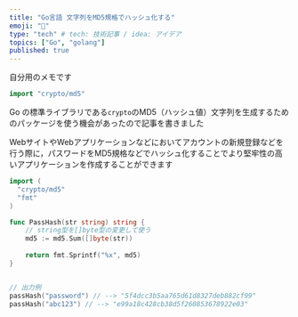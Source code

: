 ```yaml
---
title: "Go言語 文字列をMD5規格でハッシュ化する"
emoji: "🐡"
type: "tech" # tech: 技術記事 / idea: アイデア
topics: ["Go", "golang"]
published: true
---
```


自分用のメモです

```go
import "crypto/md5"
```
Go の標準ライブラリである`crypto`のMD5（ハッシュ値）文字列を生成するためのパッケージを使う機会があったので記事を書きました

WebサイトやWebアプリケーションなどにおいてアカウントの新規登録などを行う際に，パスワードをMD5規格などでハッシュ化することでより堅牢性の高いアプリケーションを作成することができます

```go
import (
  "crypto/md5"
  "fmt"
)

func PassHash(str string) string {
	// string型を[]byte型の変更して使う
    md5 := md5.Sum([]byte(str))
	
    return fmt.Sprintf("%x", md5)
}


// 出力例
passHash("password") // --> "5f4dcc3b5aa765d61d8327deb882cf99"
passHash("abc123") // --> "e99a18c428cb38d5f260853678922e03"
```
